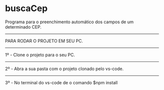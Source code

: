 # buscaCep
Programa para o preenchimento automático dos campos de um determinado CEP.

*******************************
PARA RODAR O PROJETO EM SEU PC.
*******************************

1º - Clone o projeto para o seu PC.
************************************
2º - Abra a sua pasta com o projeto clonado pelo vs-code.
**********************************
3º - No terminal do vs-code de o comando $npm install
